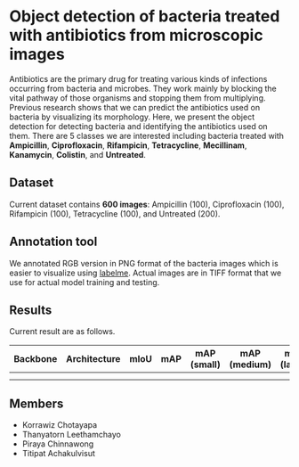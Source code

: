 # Object detection of bacteria treated with antibiotics from microscopic images

Antibiotics are the primary drug for treating various kinds of infections occurring from bacteria and microbes.
They work mainly by blocking the vital pathway of those organisms and stopping them from multiplying. Previous
research shows that we can predict the antibiotics used on bacteria by visualizing its morphology. Here,
we present the object detection for detecting bacteria and identifying the antibiotics used on them.
There are 5 classes we are interested including bacteria treated with **Ampicillin**, **Ciprofloxacin**, **Rifampicin**,
**Tetracycline**, **Mecillinam**, **Kanamycin**, **Colistin**, and **Untreated**.

## Dataset

Current dataset contains **600 images**: Ampicillin (100), Ciprofloxacin (100), Rifampicin (100), Tetracycline (100),
and Untreated (200).

## Annotation tool

We annotated RGB version in PNG format of the bacteria images which is easier to visualize using [labelme](https://github.com/wkentaro/labelme).
Actual images are in TIFF format that we use for actual model training and testing.

## Results

Current result are as follows.

| Backbone | Architecture | mIoU | mAP | mAP (small) | mAP (medium) | mAP (large) |
|----------|--------------|------|-----|-------------|--------------|-------------|
|          |              |      |     |             |              |             |
|          |              |      |     |             |              |             |


## Members

- Korrawiz Chotayapa
- Thanyatorn Leethamchayo
- Piraya Chinnawong
- Titipat Achakulvisut
